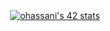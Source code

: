 <div style="display: flex; justify-content: center;">
  <a href="https://github.com/oakoudad/badge42">
    <img src="https://badge.mediaplus.ma/binary/ohassani" alt="ohassani's 42 stats" style="display: block;" />
  </a>
</div>
